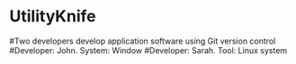 # UtilityKnife
#Two developers develop application software using Git version control
#Developer: John. System: Window
#Developer: Sarah. Tool: Linux system


